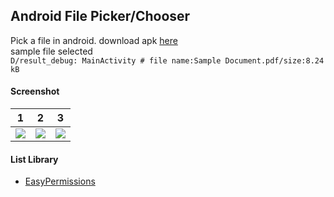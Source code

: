 ## Android File Picker/Chooser ##

Pick a file in android. download apk [here](https://www.dropbox.com/s/8vz8cslg6lob46o)  
sample file selected  
```D/result_debug: MainActivity # file name:Sample Document.pdf/size:8.24 kB```

#### Screenshot ####
| 1 | 2 | 3 |
| :---: | :---: | :---: |
| ![](https://i.imgur.com/18iE9MI.png) | ![](https://i.imgur.com/ZLd1rnz.png) | ![](https://i.imgur.com/xjALnIj.png) |

#### List Library ####
- [EasyPermissions](https://github.com/googlesamples/easypermissions)